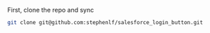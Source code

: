 First, clone the repo and sync
```bash
git clone git@github.com:stephenlf/salesforce_login_button.git

```